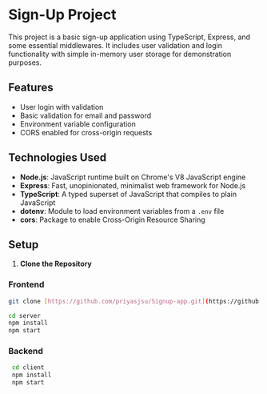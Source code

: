 # Sign-Up Project

This project is a basic sign-up application using TypeScript, Express, and some essential middlewares. It includes user validation and login functionality with simple in-memory user storage for demonstration purposes.

## Features

- User login with validation
- Basic validation for email and password
- Environment variable configuration
- CORS enabled for cross-origin requests

## Technologies Used

- **Node.js**: JavaScript runtime built on Chrome's V8 JavaScript engine
- **Express**: Fast, unopinionated, minimalist web framework for Node.js
- **TypeScript**: A typed superset of JavaScript that compiles to plain JavaScript
- **dotenv**: Module to load environment variables from a `.env` file
- **cors**: Package to enable Cross-Origin Resource Sharing

## Setup

1. **Clone the Repository**
### Frontend
   ```bash
   git clone [https://github.com/priyasjsu/Signup-app.git](https://github.com/priyasjsu/Signup-app.git)
   
   cd server
   npm install
   npm start
```
### Backend
  ```bash
   cd client
   npm install
   npm start
